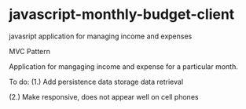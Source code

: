 # javascript-monthly-budget-client
javasript application for managing income and expenses

MVC Pattern

Application for mangaging income and expense for a particular month.

To do:
(1.) Add persistence
  data storage
  data retrieval
  
(2.) Make responsive, does not appear well on cell phones

